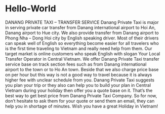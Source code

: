 # Hello-World
DANANG PRIVATE TAXI – TRANSFER SERVICE
Danang Private Taxi is major in serving private car transfer from Danang international airport to Hoi An, Danang airport to Hue city. We also provide transfer from Danang airport to Phong Nha – Dong Hoi city by English speaking driver.
Most of their drivers can speak well of English so everything become easier for all travelers who is the first time traveling to Vietnam and really need help from them. Our target market is online customers who speak English with slogan Your Local Transfer Operator in Central Vietnam.
We offer Danang Private Taxi transfer service base on track section fees such as from Danang international airport to the town or to Ho An town. Beside that we also charge price base on per hour but this way is not a good way to travel because it is always higher fee with unclear schedule from you.
Danang Private Taxi suggests you plan your trip or they also can help you to build your plan in Central Vietnam during your holiday then offer you a quote base on it. That’s the best way to get best price from Danang Private Taxi Company. So for now, don’t hesitate to ask them for your quote or send them an email, they can help you in shortage of minutes. Wish you have a great Holiday in Vietnam!
